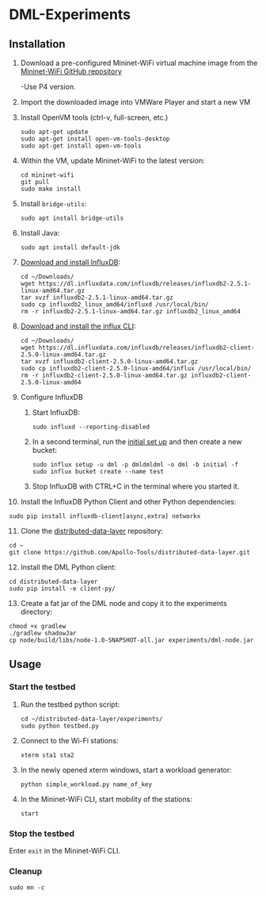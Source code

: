 # DML-Experiments

## Installation

1. Download a pre-configured Mininet-WiFi virtual machine image from the [Mininet-WiFi GitHub repository](https://github.com/intrig-unicamp/mininet-wifi#pre-configured-virtual-machine)

   -Use P4 version.
2. Import the downloaded image into VMWare Player and start a new VM
3. Install OpenVM tools (ctrl-v, full-screen, etc.)
   ```
   sudo apt-get update
   sudo apt-get install open-vm-tools-desktop
   sudo apt-get install open-vm-tools
   ```
4. Within the VM, update Mininet-WiFi to the latest version:
   ```
   cd mininet-wifi
   git pull
   sudo make install
   ```
5. Install `bridge-utils`:
   ```
   sudo apt install bridge-utils
   ```

6. Install Java:
   ```
   sudo apt install default-jdk
   ```

7. [Download and install InfluxDB](https://docs.influxdata.com/influxdb/v2.5/install/?t=Linux#manually-download-and-install-the-influxd-binary):
   ```
   cd ~/Downloads/
   wget https://dl.influxdata.com/influxdb/releases/influxdb2-2.5.1-linux-amd64.tar.gz
   tar xvzf influxdb2-2.5.1-linux-amd64.tar.gz
   sudo cp influxdb2_linux_amd64/influxd /usr/local/bin/
   rm -r influxdb2-2.5.1-linux-amd64.tar.gz influxdb2_linux_amd64
   ```
   
8. [Download and install the influx CLI](https://docs.influxdata.com/influxdb/v2.5/tools/influx-cli/?t=Linux#install-the-influx-cli):
   ```
   cd ~/Downloads/
   wget https://dl.influxdata.com/influxdb/releases/influxdb2-client-2.5.0-linux-amd64.tar.gz
   tar xvzf influxdb2-client-2.5.0-linux-amd64.tar.gz
   sudo cp influxdb2-client-2.5.0-linux-amd64/influx /usr/local/bin/
   rm -r influxdb2-client-2.5.0-linux-amd64.tar.gz influxdb2-client-2.5.0-linux-amd64
   ```

9. Configure InfluxDB
   
   1. Start InfluxDB:
      ```
      sudo influxd --reporting-disabled
      ```
   
   2. In a second terminal, run the [initial set up](https://docs.influxdata.com/influxdb/v2.5/install/?t=Set+up+with+the+CLI#set-up-influxdb-through-the-influx-cli) and then create a new bucket:
      ```
      sudo influx setup -u dml -p dmldmldml -o dml -b initial -f
      sudo influx bucket create --name test
      ```
      
   3. Stop InfluxDB with CTRL+C in the terminal where you started it.

10. Install the InfluxDB Python Client and other Python dependencies:
   ```
   sudo pip install influxdb-client[async,extra] networkx
   ```

11. Clone the [distributed-data-layer](https://github.com/Apollo-Tools/distributed-data-layer.git) repository:
   ```
   cd ~
   git clone https://github.com/Apollo-Tools/distributed-data-layer.git
   ```

12. Install the DML Python client:
   ```
   cd distributed-data-layer
   sudo pip install -e client-py/
   ```

13. Create a fat jar of the DML node and copy it to the experiments directory:
   ```
   chmod +x gradlew
   ./gradlew shadowJar
   cp node/build/libs/node-1.0-SNAPSHOT-all.jar experiments/dml-node.jar 
   ```

## Usage
### Start the testbed
1. Run the testbed python script:
   ```
   cd ~/distributed-data-layer/experiments/
   sudo python testbed.py
   ```

2. Connect to the Wi-Fi stations:
   ```
   xterm sta1 sta2
   ```

3. In the newly opened xterm windows, start a workload generator:
   ```
   python simple_workload.py name_of_key
   ```

4. In the Mininet-WiFi CLI, start mobility of the stations:
   ```
   start
   ```   

### Stop the testbed
Enter `exit` in the Mininet-WiFi CLI.

### Cleanup
```
sudo mn -c
```
